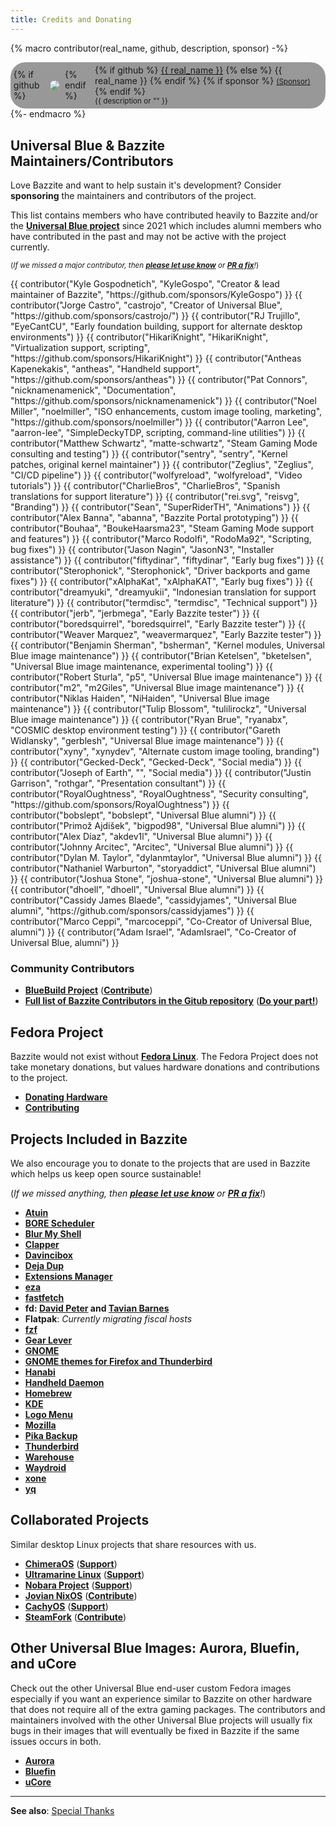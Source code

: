 ```yaml
---
title: Credits and Donating
---
```


{% macro contributor(real_name, github, description, sponsor) -%}
    <div style="
    display: inline-flex;
    flex-direction: row;
    gap: 0.5rem;
    align-items: center;
    background-color: #00000066;
    border-radius: 24px;
    padding: 0.3rem;
    padding-right: 0.4rem;
    min-width: 200px;"
    >
        {% if github %}
            <img
            src="https://github.com/{{ github }}.png?size=60" class="no-lightbox"
            loading="lazy"
            style="max-height:60px;
                border-radius: 24px;"
            >
        {% endif %}
        <div>
            {% if github %}
                <a href="https://github.com/{{ github }}">{{ real_name }}</a>
            {% else %}
                <span>{{ real_name }}</span>
            {% endif %}
            {% if sponsor %}
                <small><a href="{{ sponsor }}">(Sponsor)</a></small>
            {% endif %}
            <div><small>{{ description or "" }}</small></div>
        </div>
    </div>
{%- endmacro %}

## Universal Blue & Bazzite Maintainers/Contributors

Love Bazzite and want to help sustain it's development?  Consider **sponsoring** the maintainers and contributors of the project.

This list contains members who have contributed heavily to Bazzite and/or the [**Universal Blue project**](https://ublue.it) since 2021 which includes alumni members who have contributed in the past and may not be active with the project currently.

<sub>(*If we missed a major contributor, then [**please let use know**](https://github.com/KyleGospo/docs.bazzite.gg/issues) or [**PR a fix**](https://github.com/KyleGospo/docs.bazzite.gg/blob/main/src/donations.md)!*)</sub>

<div style="display: flex; flex-wrap: wrap; gap: 0.3rem;">
{{ contributor("Kyle Gospodnetich", "KyleGospo", "Creator & lead maintainer of Bazzite", "https://github.com/sponsors/KyleGospo") }}
{{ contributor("Jorge Castro", "castrojo", "Creator of Universal Blue", "https://github.com/sponsors/castrojo/") }}
{{ contributor("RJ Trujillo", "EyeCantCU", "Early foundation building, support for alternate desktop environments") }}
{{ contributor("HikariKnight", "HikariKnight", "Virtualization support, scripting", "https://github.com/sponsors/HikariKnight") }}
{{ contributor("Antheas Kapenekakis", "antheas", "Handheld support", "https://github.com/sponsors/antheas") }}
{{ contributor("Pat Connors", "nicknamenamenick", "Documentation", "https://github.com/sponsors/nicknamenamenick") }}
{{ contributor("Noel Miller", "noelmiller", "ISO enhancements, custom image tooling, marketing", "https://github.com/sponsors/noelmiller") }}
{{ contributor("Aarron Lee", "aarron-lee", "SimpleDeckyTDP, scripting, command-line utilities") }}
{{ contributor("Matthew Schwartz", "matte-schwartz", "Steam Gaming Mode consulting and testing") }}
{{ contributor("sentry", "sentry", "Kernel patches, original kernel maintainer") }}
{{ contributor("Zeglius", "Zeglius", "CI/CD pipeline") }}
{{ contributor("wolfyreload", "wolfyreload", "Video tutorials") }}
{{ contributor("CharlieBros", "CharlieBros", "Spanish translations for support literature") }}
{{ contributor("rei.svg", "reisvg", "Branding") }}
{{ contributor("Sean", "SuperRiderTH", "Animations") }}
{{ contributor("Alex Banna", "abanna", "Bazzite Portal prototyping") }}
{{ contributor("Bouhaa", "BoukeHaarsma23", "Steam Gaming Mode support and features") }}
{{ contributor("Marco Rodolfi", "RodoMa92", "Scripting, bug fixes") }}
{{ contributor("Jason Nagin", "JasonN3", "Installer assistance") }}
{{ contributor("fiftydinar", "fiftydinar", "Early bug fixes") }}
{{ contributor("Sterophonick", "Sterophonick", "Driver backports and game fixes") }}
{{ contributor("xAlphaKat", "xAlphaKAT", "Early bug fixes") }}
{{ contributor("dreamyuki", "dreamyukii", "Indonesian translation for support literature") }}
{{ contributor("termdisc", "termdisc", "Technical support") }}
{{ contributor("jerb", "jerbmega", "Early Bazzite tester") }}
{{ contributor("boredsquirrel", "boredsquirrel", "Early Bazzite tester") }}
{{ contributor("Weaver Marquez", "weavermarquez", "Early Bazzite tester") }}
{{ contributor("Benjamin Sherman", "bsherman", "Kernel modules, Universal Blue image maintenance") }}
{{ contributor("Brian Ketelsen", "bketelsen", "Universal Blue image maintenance, experimental tooling") }}
{{ contributor("Robert Sturla", "p5", "Universal Blue image maintenance") }}
{{ contributor("m2", "m2Giles", "Universal Blue image maintenance") }}
{{ contributor("Niklas Haiden", "NiHaiden", "Universal Blue image maintenance") }}
{{ contributor("Tulip Blossom", "tulilirockz", "Universal Blue image maintenance") }}
{{ contributor("Ryan Brue", "ryanabx", "COSMIC desktop environment testing") }}
{{ contributor("Gareth Widlansky", "gerblesh", "Universal Blue image maintenance") }}
{{ contributor("xyny", "xynydev", "Alternate custom image tooling, branding") }}
{{ contributor("Gecked-Deck", "Gecked-Deck", "Social media") }}
{{ contributor("Joseph of Earth", "", "Social media") }}
{{ contributor("Justin Garrison", "rothgar", "Presentation consultant") }}
{{ contributor("RoyalOughtness", "RoyalOughtness", "Security consulting", "https://github.com/sponsors/RoyalOughtness") }}
{{ contributor("bobslept", "bobslept", "Universal Blue alumni") }}
{{ contributor("Primož Ajdišek", "bigpod98", "Universal Blue alumni") }}
{{ contributor("Alex Díaz", "akdev1l", "Universal Blue alumni") }}
{{ contributor("Johnny Arcitec", "Arcitec", "Universal Blue alumni") }}
{{ contributor("Dylan M. Taylor", "dylanmtaylor", "Universal Blue alumni") }}
{{ contributor("Nathaniel Warburton", "storyaddict", "Universal Blue alumni") }}
{{ contributor("Joshua Stone", "joshua-stone", "Universal Blue alumni") }}
{{ contributor("dhoell", "dhoell", "Universal Blue alumni") }}
{{ contributor("Cassidy James Blaede", "cassidyjames", "Universal Blue alumni", "https://github.com/sponsors/cassidyjames") }}
{{ contributor("Marco Ceppi", "marcoceppi", "Co-Creator of Universal Blue, alumni") }}
{{ contributor("Adam Israel", "AdamIsrael", "Co-Creator of Universal Blue, alumni") }}
</div>

### Community Contributors
- [**BlueBuild Project**](https://blue-build.org/) ([**Contribute**](https://blue-build.org/learn/contributing/))
- [**Full list of Bazzite Contributors in the Gitub repository**](https://github.com/ublue-os/bazzite/graphs/contributors) ([**Do your part!**](https://docs.bazzite.gg/CONTRIBUTE/))

## Fedora Project

Bazzite would not exist without [**Fedora Linux**](https://fedoraproject.org/).  The Fedora Project does not take monetary donations, but values hardware donations and contributions to the project.

- [**Donating Hardware**](https://fedoraproject.org/wiki/Donations)
- [**Contributing**](https://fedoraproject.org/wiki/Contribute)

## Projects Included in Bazzite

We also encourage you to donate to the projects that are used in Bazzite which helps us keep open source sustainable!

(*If we missed anything, then [**please let use know**](https://github.com/KyleGospo/docs.bazzite.gg/issues) or [**PR a fix**](https://github.com/KyleGospo/docs.bazzite.gg/blob/main/src/donations.md)!*)

- [**Atuin**](https://github.com/sponsors/atuinsh)
- [**BORE Scheduler**](https://ko-fi.com/firelzrd)
- [**Blur My Shell**](https://github.com/sponsors/aunetx)
- [**Clapper**](https://liberapay.com/Clapper)
- [**Davincibox**](https://ko-fi.com/akzel94)
- [**Deja Dup**](https://liberapay.com/DejaDup)
- [**Extensions Manager**](https://github.com/sponsors/mjakeman)
- [**eza**](https://github.com/sponsors/cafkafk)
- [**fastfetch**](https://github.com/sponsors/LinusDierheimer)
- **fd: [David Peter](https://github.com/sponsors/sharkdp) and [Tavian Barnes](https://github.com/sponsors/tavianator)**
- **Flatpak**: *Currently migrating fiscal hosts*
- [**fzf**](https://github.com/sponsors/junegunn)
- [**Gear Lever**](https://ko-fi.com/mijorus)
- [**GNOME**](https://www.gnome.org/donate/)
- [**GNOME themes for Firefox and Thunderbird**](https://www.patreon.com/rafaelmardojai)
- [**Hanabi**](https://ko-fi.com/jeffshee)
- [**Handheld Daemon**](https://github.com/sponsors/antheas)
- [**Homebrew**](https://github.com/Homebrew/brew#donations)
- [**KDE**](https://kde.org/donate/)
- [**Logo Menu**](https://github.com/sponsors/Aryan20)
- [**Mozilla**](https://foundation.mozilla.org/en/?form=donate&gad_source=1)
- [**Pika Backup**](https://opencollective.com/pika-backup)
- [**Thunderbird**](https://www.thunderbird.net/en-US/donate/)
- [**Warehouse**](https://ko-fi.com/heliguy)
- [**Waydroid**](https://opencollective.com/waydroid/donate)
- [**xone**](https://www.paypal.com/donate?hosted_button_id=BWUECKFDNY446)
- [**yq**](https://github.com/sponsors/mikefarah)

## Collaborated Projects

Similar desktop Linux projects that share resources with us.

- [**ChimeraOS**](https://chimeraos.org/) ([**Support**](https://opencollective.com/chimeraos/donate))
- [**Ultramarine Linux**](https://ultramarine-linux.org/) ([**Support**](https://github.com/sponsors/FyraLabs))
- [**Nobara Project**](https://nobaraproject.org/download-nobara/) ([**Support**](https://www.patreon.com/gloriouseggroll))
- [**Jovian NixOS**](https://jovian-experiments.github.io/Jovian-NixOS/) ([**Contribute**](https://github.com/Jovian-Experiments/Jovian-NixOS/blob/development/CONTRIBUTING.md))
- [**CachyOS**](https://cachyos.org/) ([**Support**](https://www.patreon.com/CachyOS))
- [**SteamFork**](https://wiki.steamfork.org/) ([**Contribute**](https://github.com/SteamFork#support))

## Other Universal Blue Images: Aurora, Bluefin, and uCore

Check out the other Universal Blue end-user custom Fedora images especially if you want an experience similar to Bazzite on other hardware that does not require all of the extra gaming packages.  The contributors and maintainers involved with the other Universal Blue projects will usually fix bugs in their images that will eventually be fixed in Bazzite if the same issues occurs in both.

- [**Aurora**](https://getaurora.dev/)
- [**Bluefin**](https://projectbluefin.io/)
- [**uCore**](https://projectucore.io)

<hr>

**See also**: [Special Thanks](https://github.com/ublue-os/bazzite/blob/main/README.md#special-thanks)
